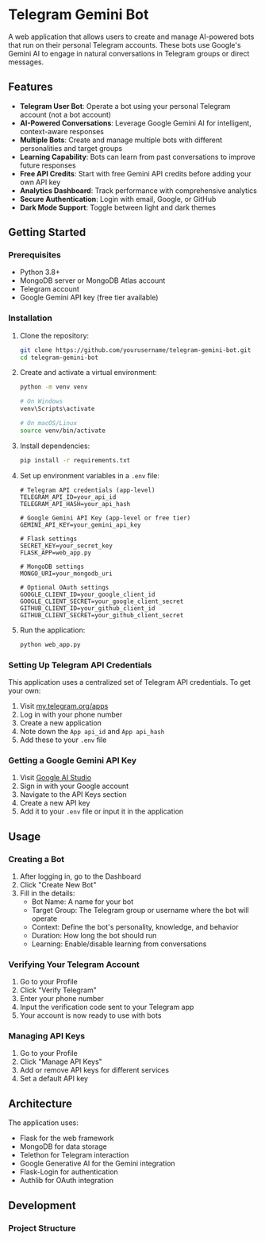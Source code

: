 # Telegram Gemini Bot

A web application that allows users to create and manage AI-powered bots that run on their personal Telegram accounts. These bots use Google's Gemini AI to engage in natural conversations in Telegram groups or direct messages.

## Features

- **Telegram User Bot**: Operate a bot using your personal Telegram account (not a bot account)
- **AI-Powered Conversations**: Leverage Google Gemini AI for intelligent, context-aware responses
- **Multiple Bots**: Create and manage multiple bots with different personalities and target groups
- **Learning Capability**: Bots can learn from past conversations to improve future responses
- **Free API Credits**: Start with free Gemini API credits before adding your own API key
- **Analytics Dashboard**: Track performance with comprehensive analytics
- **Secure Authentication**: Login with email, Google, or GitHub
- **Dark Mode Support**: Toggle between light and dark themes

## Getting Started

### Prerequisites

- Python 3.8+
- MongoDB server or MongoDB Atlas account
- Telegram account
- Google Gemini API key (free tier available)

### Installation

1. Clone the repository:
   ```bash
   git clone https://github.com/yourusername/telegram-gemini-bot.git
   cd telegram-gemini-bot
   ```

2. Create and activate a virtual environment:
   ```bash
   python -m venv venv
   
   # On Windows
   venv\Scripts\activate
   
   # On macOS/Linux
   source venv/bin/activate
   ```

3. Install dependencies:
   ```bash
   pip install -r requirements.txt
   ```

4. Set up environment variables in a `.env` file:
   ```
   # Telegram API credentials (app-level)
   TELEGRAM_API_ID=your_api_id
   TELEGRAM_API_HASH=your_api_hash
   
   # Google Gemini API Key (app-level or free tier)
   GEMINI_API_KEY=your_gemini_api_key
   
   # Flask settings
   SECRET_KEY=your_secret_key
   FLASK_APP=web_app.py
   
   # MongoDB settings
   MONGO_URI=your_mongodb_uri
   
   # Optional OAuth settings
   GOOGLE_CLIENT_ID=your_google_client_id
   GOOGLE_CLIENT_SECRET=your_google_client_secret
   GITHUB_CLIENT_ID=your_github_client_id
   GITHUB_CLIENT_SECRET=your_github_client_secret
   ```

5. Run the application:
   ```bash
   python web_app.py
   ```

### Setting Up Telegram API Credentials

This application uses a centralized set of Telegram API credentials. To get your own:

1. Visit [my.telegram.org/apps](https://my.telegram.org/apps)
2. Log in with your phone number
3. Create a new application
4. Note down the `App api_id` and `App api_hash`
5. Add these to your `.env` file

### Getting a Google Gemini API Key

1. Visit [Google AI Studio](https://ai.google.dev/)
2. Sign in with your Google account
3. Navigate to the API Keys section
4. Create a new API key
5. Add it to your `.env` file or input it in the application

## Usage

### Creating a Bot

1. After logging in, go to the Dashboard
2. Click "Create New Bot"
3. Fill in the details:
   - Bot Name: A name for your bot
   - Target Group: The Telegram group or username where the bot will operate
   - Context: Define the bot's personality, knowledge, and behavior
   - Duration: How long the bot should run
   - Learning: Enable/disable learning from conversations

### Verifying Your Telegram Account

1. Go to your Profile
2. Click "Verify Telegram"
3. Enter your phone number
4. Input the verification code sent to your Telegram app
5. Your account is now ready to use with bots

### Managing API Keys

1. Go to your Profile
2. Click "Manage API Keys"
3. Add or remove API keys for different services
4. Set a default API key

## Architecture

The application uses:
- Flask for the web framework
- MongoDB for data storage
- Telethon for Telegram interaction
- Google Generative AI for the Gemini integration
- Flask-Login for authentication
- Authlib for OAuth integration

## Development

### Project Structure


